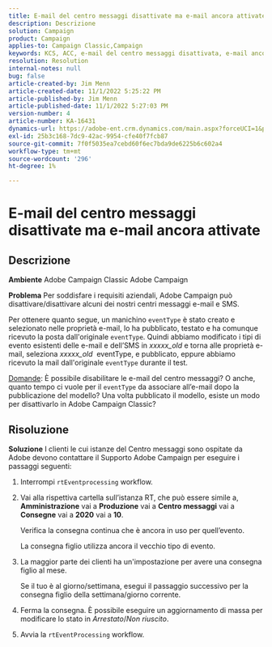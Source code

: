```yaml
---
title: E-mail del centro messaggi disattivate ma e-mail ancora attivate
description: Descrizione
solution: Campaign
product: Campaign
applies-to: Campaign Classic,Campaign
keywords: KCS, ACC, e-mail del centro messaggi disattivata, e-mail ancora attivate, Adobe Campaign Classic, Adobe Campaign, Risoluzione dei problemi
resolution: Resolution
internal-notes: null
bug: false
article-created-by: Jim Menn
article-created-date: 11/1/2022 5:25:22 PM
article-published-by: Jim Menn
article-published-date: 11/1/2022 5:27:03 PM
version-number: 4
article-number: KA-16431
dynamics-url: https://adobe-ent.crm.dynamics.com/main.aspx?forceUCI=1&pagetype=entityrecord&etn=knowledgearticle&id=ded77429-0a5a-ed11-9561-6045bd006a22
exl-id: 25b3c168-7dc9-42ac-9954-cfe40f7fcb87
source-git-commit: 7f0f5035ea7cebd60f6ec7bda9de6225b6c602a4
workflow-type: tm+mt
source-wordcount: '296'
ht-degree: 1%

---
```


# E-mail del centro messaggi disattivate ma e-mail ancora attivate

## Descrizione


<b>Ambiente</b>
Adobe Campaign Classic Adobe Campaign

<b>Problema</b>
Per soddisfare i requisiti aziendali, Adobe Campaign può disattivare/disattivare alcuni dei nostri centri messaggi e-mail e SMS.

Per ottenere quanto segue, un manichino `eventType` è stato creato e selezionato nelle proprietà e-mail, lo ha pubblicato, testato e ha comunque ricevuto la posta dall&#39;originale `eventType`.
Quindi abbiamo modificato i tipi di evento esistenti delle e-mail e dell’SMS in *xxxxx_old* e torna alle proprietà e-mail, seleziona *xxxxx_old*  eventType, e pubblicato, eppure abbiamo ricevuto la mail dall&#39;originale `eventType` durante il test.

<u>Domande</u>: È possibile disabilitare le e-mail del centro messaggi?
O anche, quanto tempo ci vuole per il `eventType` da associare all’e-mail dopo la pubblicazione del modello?
Una volta pubblicato il modello, esiste un modo per disattivarlo in Adobe Campaign Classic?


## Risoluzione


<b>Soluzione</b>
I clienti le cui istanze del Centro messaggi sono ospitate da Adobe devono contattare il Supporto Adobe Campaign per eseguire i passaggi seguenti:

1. Interrompi `rtEventprocessing` workflow.
2. Vai alla rispettiva cartella sull’istanza RT, che può essere simile a, <b>Amministrazione</b> vai a <b>Produzione</b> vai a <b>Centro messaggi</b> vai a <b>Consegne</b> vai a <b>2020</b> vai a <b>10</b>.

   Verifica la consegna continua che è ancora in uso per quell’evento.

   La consegna figlio utilizza ancora il vecchio tipo di evento.
3. La maggior parte dei clienti ha un&#39;impostazione per avere una consegna figlio al mese.

   Se il tuo è al giorno/settimana, esegui il passaggio successivo per la consegna figlio della settimana/giorno corrente.
4. Ferma la consegna. È possibile eseguire un aggiornamento di massa per modificare lo stato in *Arrestato*/*Non riuscito*.
5. Avvia la `rtEventProcessing` workflow.
